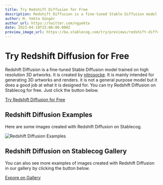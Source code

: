 ```yaml
---
title: Try Redshift Diffusion for Free
description: Redshift Diffusion is a fine-tuned Stable Diffusion model trained on high resolution 3D artworks. Try it on Stablecog for free.
author: M. Yekta Güngör
author_url: https://twitter.com/ngyekta
date: 2023-04-18T15:00:00.000Z
preview_image_url: https://ba.stablecog.com/try/previews/redshift-diffusion.jpg
---
```


# Try Redshift Diffusion for Free

Redshift Diffusion is a fine-tuned Stable Diffusion model trained on high resolution 3D artworks. It is created by [nitrosocke](https://huggingface.co/nitrosocke). It is mainly intended for generating 3D artworks and renders. it is not a general purpose model but it does a good job at what it is designed for. You can try Redshift Diffusion on Stablecog for free. Just click the button below.

[Try Redshift Diffusion for Free](https://stablecog.com/?mi=eaa438e1-dbf9-48fd-be71-206f0f257617&adv=true)<!--rehype:button=true-->

<!--rehype:class=flex justify-center-->

## Redshift Diffusion Examples

Here are some images created with Redshift Diffusion on Stablecog.

![Redshift Diffusion Examples](https://ba.stablecog.com/guide/models/redshift-diffusion.jpg)<!--rehype:width=2560&height=4300-->

## Redshift Diffusion on Stablecog Gallery

You can also see more examples of images created with Redshift Diffusion in our gallery by clicking the button below.

[Expore on Gallery](https://stablecog.com/gallery?mi=eaa438e1-dbf9-48fd-be71-206f0f257617)<!--rehype:button=true-->
